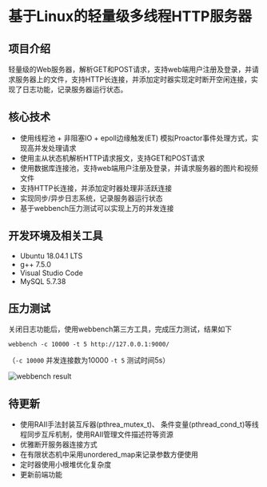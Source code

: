 # 基于Linux的轻量级多线程HTTP服务器


## 项目介绍

轻量级的Web服务器，解析GET和POST请求，支持web端用户注册及登录，并请求服务器上的文件，支持HTTP长连接，并添加定时器实现定时断开空闲连接，实现了日志功能，记录服务器运行状态。


## 核心技术

* 使用线程池 + 非阻塞IO + epoll边缘触发(ET) 模拟Proactor事件处理方式，实现高并发处理请求
* 使用主从状态机解析HTTP请求报文，支持GET和POST请求
* 使用数据库连接池，支持web端用户注册及登录，并请求服务器的图片和视频文件
* 支持HTTP长连接，并添加定时器处理非活跃连接
* 实现同步/异步日志系统，记录服务器运行状态
* 基于webbench压力测试可以实现上万的并发连接

## 开发环境及相关工具
* Ubuntu 18.04.1 LTS
* g++ 7.5.0
* Visual Studio Code
* MySQL 5.7.38

## 压力测试
关闭日志功能后，使用webbench第三方工具，完成压力测试，结果如下

`webbench -c 10000 -t 5 http://127.0.0.1:9000/`

（`-c 10000` 并发连接数为10000 `-t 5` 测试时间5s）

![webbench result](./res/webbenchRes.png)


## 待更新
* 使用RAII手法封装互斥器(pthrea_mutex_t)、 条件变量(pthread_cond_t)等线程同步互斥机制，使用RAII管理文件描述符等资源
* 优雅断开服务器连接方式
* 在有限状态机中采用unordered_map来记录参数方便使用
* 定时器使用小根堆优化复杂度
* 更新前端功能